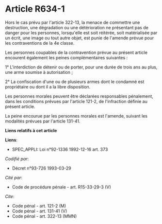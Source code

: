 # Article R634-1

Hors le cas prévu par l'article 322-13, la menace de commettre une destruction, une dégradation ou une détérioration ne
présentant pas de danger pour les personnes, lorsqu'elle est soit réitérée, soit matérialisée par un écrit, une image ou tout
autre objet, est punie de l'amende prévue pour les contraventions de la 4e classe.

Les personnes coupables de la contravention prévue au présent article encourent également les peines complémentaires
suivantes :

1° L'interdiction de détenir ou de porter, pour une durée de trois ans au plus, une arme soumise à autorisation ;

2° La confiscation d'une ou de plusieurs armes dont le condamné est propriétaire ou dont il a la libre disposition.

Les personnes morales peuvent être déclarées responsables pénalement, dans les conditions prévues par l'article 121-2, de
l'infraction définie au présent article.

La peine encourue par les personnes morales est l'amende, suivant les modalités prévues par l'article 131-41.

**Liens relatifs à cet article**

**Liens**:

  - SPEC_APPLI: Loi n°92-1336 1992-12-16 art. 373

_Codifié par_:

  - Décret n°93-726 1993-03-29

_Cité par_:

  - Code de procédure pénale - art. R15-33-29-3 (V)

_Cite_:

  - Code pénal - art. 121-2 (M)
  - Code pénal - art. 131-41 (V)
  - Code pénal - art. 322-13 (MMN)
